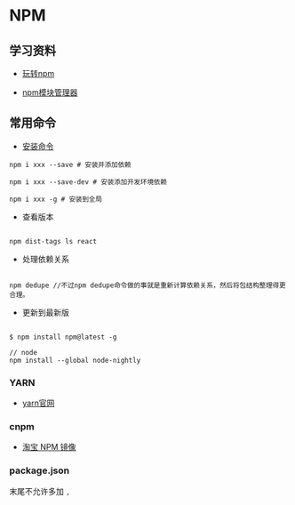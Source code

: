 # NPM
## 学习资料

- [玩转npm](http://www.alloyteam.com/2016/03/master-npm/)

- [npm模块管理器](http://javascript.ruanyifeng.com/nodejs/npm.html#toc0)

## 常用命令

- [安装命令](https://docs.npmjs.com/cli/install)

```
npm i xxx --save # 安装并添加依赖

npm i xxx --save-dev # 安装添加开发环境依赖

npm i xxx -g # 安装到全局
```



- 查看版本

```

npm dist-tags ls react

```



- 处理依赖关系

```

npm dedupe //不过npm dedupe命令做的事就是重新计算依赖关系，然后将包结构整理得更合理。

```



- 更新到最新版

```

$ npm install npm@latest -g

// node
npm install --global node-nightly
```


### YARN
- [yarn官网](https://yarnpkg.com/)

### cnpm
- [淘宝 NPM 镜像](https://npm.taobao.org/)

### package.json
末尾不允许多加 `,`